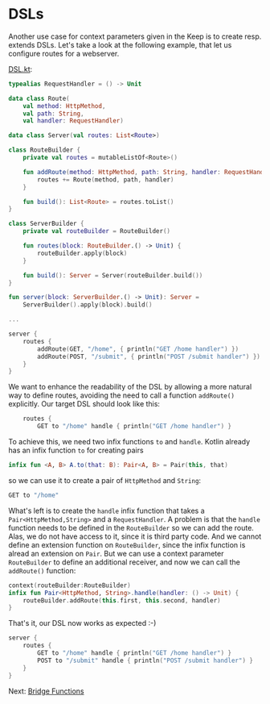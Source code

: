 # DSLs

Another use case for context parameters given in the Keep is to create resp. extends DSLs. Let's take a look at the 
following example, that let us configure routes for a webserver.

[DSL.kt](../main/context-parameters/src/main/kotlin/com/github/ralfstuckert/kcr/DSL.kt):
```kotlin
typealias RequestHandler = () -> Unit

data class Route(
    val method: HttpMethod,
    val path: String,
    val handler: RequestHandler)

data class Server(val routes: List<Route>)

class RouteBuilder {
    private val routes = mutableListOf<Route>()

    fun addRoute(method: HttpMethod, path: String, handler: RequestHandler) {
        routes += Route(method, path, handler)
    }

    fun build(): List<Route> = routes.toList()
}

class ServerBuilder {
    private val routeBuilder = RouteBuilder()

    fun routes(block: RouteBuilder.() -> Unit) {
        routeBuilder.apply(block)
    }

    fun build(): Server = Server(routeBuilder.build())
}

fun server(block: ServerBuilder.() -> Unit): Server =
    ServerBuilder().apply(block).build()

...

server {
    routes {
        addRoute(GET, "/home", { println("GET /home handler") })
        addRoute(POST, "/submit", { println("POST /submit handler") })
    }
}
```

We want to enhance the readability of the DSL by allowing a more natural way to define routes, avoiding the need to 
call a function `addRoute()` explicitly. Our target DSL should look like this:

```kotlin
    routes {
        GET to "/home" handle { println("GET /home handler") }
```

To achieve this, we need two infix functions `to` and `handle`. Kotlin already has an infix function `to` for 
creating pairs

```kotlin
infix fun <A, B> A.to(that: B): Pair<A, B> = Pair(this, that)
```
so we can use it to create a pair of `HttpMethod` and `String`:

```kotlin
GET to "/home"   
```

What's left is to create the `handle` infix function that takes a `Pair<HttpMethod,String>` and a `RequestHandler`. 
A problem is that the `handle` function needs to be defined in the  `RouteBuilder` so we can add the route. 
Alas, we do not have access to it, since it is third party code. And we cannot define an extension function on 
`RouteBuilder`, since the infix function is alread an extension on `Pair`. But we can use a context parameter 
`RouteBuilder` to define an additional receiver, and now we can call the `addRoute()` function:

```kotlin
context(routeBuilder:RouteBuilder)
infix fun Pair<HttpMethod, String>.handle(handler: () -> Unit) {
    routeBuilder.addRoute(this.first, this.second, handler)
}
```

That's it, our DSL now works as expected :-)

```kotlin
server {
    routes {
        GET to "/home" handle { println("GET /home handler") }
        POST to "/submit" handle { println("POST /submit handler") }
    }
}
```


Next: [Bridge Functions](doc/bridge_functions.md)